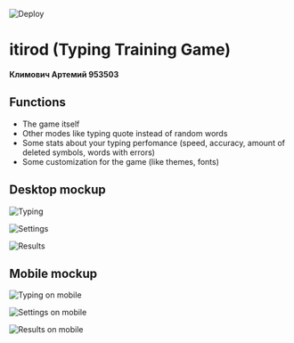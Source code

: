 ![Deploy](https://github.com/artegful/itirod/actions/workflows/check-and-deploy.yml/badge.svg)
# itirod (**Typing Training Game**)
**Климович Артемий 953503**

## Functions
- The game itself
- Other modes like typing quote instead of random words
- Some stats about your typing perfomance (speed, accuracy, amount of deleted symbols, words with errors) 
- Some customization for the game (like themes, fonts)

## Desktop mockup
![Typing](mockup/typing.png)

![Settings](mockup/settings.png)

![Results](mockup/result.png)
## Mobile mockup
![Typing on mobile](mockup/typing-mobile.png)

![Settings on mobile](mockup//settings-mobile.png)

![Results on mobile](mockup/results-mobile.png)
